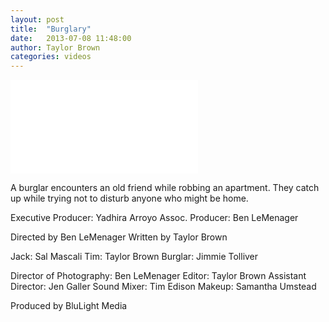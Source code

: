 ```yaml
---
layout: post
title:  "Burglary"
date:   2013-07-08 11:48:00
author: Taylor Brown
categories: videos
---
```

<div class="embed-responsive embed-responsive-16by9">
<iframe class="embed-responsive-item" src="//www.youtube.com/embed/EFnUPQkNq9A?rel=0&amp;autoplay=1" frameborder="0" allowfullscreen></iframe>
</div>

A burglar encounters an old friend while robbing an apartment. They catch up while trying not to disturb anyone who might be home.

Executive Producer: Yadhira Arroyo
Assoc. Producer: Ben LeMenager

Directed by Ben LeMenager
Written by Taylor Brown

Jack: Sal Mascali
Tim: Taylor Brown
Burglar: Jimmie Tolliver

Director of Photography: Ben LeMenager
Editor: Taylor Brown
Assistant Director: Jen Galler
Sound Mixer: Tim Edison
Makeup: Samantha Umstead

Produced by BluLight Media